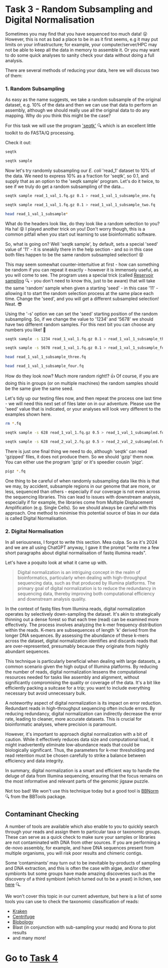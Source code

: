# Task 3 - Random Subsampling and Digital Normalisation
Sometimes you may find that you have sequenced too much data! :open_mouth: However, this is not as bad a place to be in as it first seems, e.g it may put limits on your infrastructure; for example, your computer/server/HPC may not be able to keep all the data in memory to assemble it. Or you may want to do some quick analyses to sanity check your data without doing a full analysis.

There are several methods of reducing your data, here we will discuss two of them:

### 1. Random Subsampling
As easy as the name suggests, we take a random subsample of the original dataset, e.g. 10% of the data and then we can use that data to perform an assembly, although we should really use all the original data to do any mapping. Why do you think this might be the case?

For this task we will use the program ['seqtk'](https://github.com/lh3/seqtk) :mag: which is an excellent little toolkit to do FASTA/Q processing.

Check it out:
```bash
seqtk

seqtk sample
```

Now let's try randomly subsampling our *E. coli* 'read_1' dataset to 10% of the data. We need to express 10% as a fraction for 'seqtk', so 0.1, and supply that as an option to the 'seqtk sample' program. Let's do it twice, to see if we truly do get a random subsampling of the data...
```bash
seqtk sample read_1_val_1.fq.gz 0.1 > read_1_val_1_subsample_one.fq

seqtk sample read_1_val_1.fq.gz 0.1 > read_1_val_1_subsample_two.fq

head read_1_val_1_subsample*
```

What do the headers look like, do they look like a random selection to you? Ha ha! :stuck_out_tongue_closed_eyes: I played another trick on you! Don't worry though, this is a common pitfall when you start out learning to use bioinformatic software.

So, what is going on? Well 'seqtk sample', by default, sets a special 'seed' value of '11' - it is sneakily there in the help section - and so in this case both files happen to be the same random subsampled selection! :dizzy_face:

This may seem somewhat counter-intertuitive at first - how can something be random if you can repeat it exactly - however it is immensely useful, as you will come to see. The program uses a special trick (called [Reservoir sampling](https://en.wikipedia.org/wiki/Reservoir_sampling) :mag: - you don't need to know this, just to be aware) that will take the same 'random' sample when given a starting 'seed' - in this case '11' - allowing it to start the random selection process at the same place each time. Change the 'seed', and you will get a different subsampled selection! Neat. :sunglasses:

Using the '-s' option we can set the 'seed' starting position of the random subsampling. So, if we change the value to '1234' and '5678' we should have two different random samples. For this next bit you can choose any numbers you like! :metal:
```bash
seqtk sample -s 1234 read_1_val_1.fq.gz 0.1 > read_1_val_1_subsample_three.fq

seqtk sample -s 5678 read_1_val_1.fq.gz 0.1 > read_1_val_1_subsample_four.fq

head read_1_val_1_subsample_three.fq

head read_1_val_1_subsample_four.fq
```

How do they look now? Much more random right!? :thumbsup: Of course, if you are doing this in groups (or on multiple machines) the random samples should be the same give the same seed.

Let's tidy up our testing files now, and then repeat the process one last time - we will need this next set of files later on in our adventure. Please use the 'seed' value that is indicated, or your analyses will look very different to the examples shown here.
```bash
rm *.fq

seqtk sample -s 628 read_1_val_1.fq.gz 0.5 > read_1_val_1_subsampled.fq

seqtk sample -s 628 read_2_val_2.fq.gz 0.5 > read_2_val_2_subsampled.fq
```

There is just one final thing we need to do, although 'seqtk' can read 'gzipped' files, it does not produce them. So we should 'gzip' them now. You can either use the program 'gzip' or it's speedier cousin 'pigz'.
```bash
pigz *.fq
```

One thing to be careful of when randomly subsampling data like this is that we may, by accident, subsample regions in our genome that are more, or less, sequenced than others - especially if our coverage is not even across the sequencing libraries. This can lead to issues with downstream analysis, especially if for example, the libraries come from Multiple Displacement Amplification (e.g. Single Cells). So we should always be careful with this approach. One method to minimise this potential source of bias in our data is called Digital Normalisation.

### 2. Digital Normalisation

In all seriousness, I forgot to write this section. Mea culpa. So as it's 2024 and we are all using ChatGPT anyway, I gave it the prompt "write me a few short paragraphs about digital normalisation of fastq illumina reads".

Let's have a poquito look at what it came up with.

>Digital normalization is an intriguing concept in the realm of bioinformatics, particularly when dealing with high-throughput sequencing data, such as that produced by Illumina platforms. The primary goal of digital normalization is to reduce the redundancy in sequencing data, thereby improving both computational efficiency and downstream analysis quality.

In the context of fastq files from Illumina reads, digital normalization operates by selectively down-sampling the dataset. It's akin to strategically thinning out a dense forest so that each tree (read) can be examined more effectively. The process involves analyzing the k-mer frequency distribution within the reads. K-mers are subsequences of length 'k' derived from the longer DNA sequences. By assessing the abundance of these k-mers across the dataset, digital normalization identifies and discards reads that are over-represented, presumably because they originate from highly abundant sequences.

This technique is particularly beneficial when dealing with large datasets, a common scenario given the high output of Illumina platforms. By reducing the number of reads, digital normalization lessens the computational resources needed for tasks like assembly and alignment, without significantly compromising the quality or coverage of the data. It's a bit like efficiently packing a suitcase for a trip; you want to include everything necessary but avoid unnecessary bulk.

A noteworthy aspect of digital normalization is its impact on error reduction. Redundant reads in high-throughput sequencing often include errors. By reducing redundancy, digital normalization can indirectly decrease the error rate, leading to cleaner, more accurate datasets. This is crucial for bioinformatic analyses, where precision is paramount.

However, it's important to approach digital normalization with a bit of caution. While it effectively reduces data size and computational load, it might inadvertently eliminate low-abundance reads that could be biologically significant. Thus, the parameters for k-mer thresholding and read retention must be chosen carefully to strike a balance between efficiency and data integrity.

In summary, digital normalization is a smart and efficient way to handle the deluge of data from Illumina sequencing, ensuring that the focus remains on the most informative and relevant parts of the genomic jigsaw puzzle.


Not too bad! We won't use this technique today but a good tool is [BBNorm](https://jgi.doe.gov/data-and-tools/software-tools/bbtools/bb-tools-user-guide/bbnorm-guide/) 🔍 from the BBTools package.

## Contaminant Checking
A number of tools are available which also enable to you to quickly search through your reads and assign them to particular taxa or taxonomic groups. These can serve as a quick check to make sure your samples or libraries are not contaminated with DNA from other sources. If you are performing a de-novo assembly, for example, and have DNA sequences present from multiple organisms, you will risk poor results and chimeric contigs.

Some ‘contaminants’ may turn out to be inevitable by-products of sampling and DNA extraction, and this is often the case with algae, and/or other symbionts but some groups have made amazing discoveries such as the discovery of a third symbiont (which turned out to be a yeast) in lichen, see [here](http://science.sciencemag.org/content/353/6298/488.full) :mag:.

We won't cover this topic in our current adventure, but here is a list of some tools you can use to check the taxonomic classification of reads:
 * [Kraken](https://ccb.jhu.edu/software/kraken2/)
 * [Centrifuge](https://ccb.jhu.edu/software/centrifuge/)
 * [Blobology](https://blobtoolkit.genomehubs.org/)
 * Blast (in conjunction with sub-sampling your reads) and Krona to plot results
 * and many more!

# Go to [Task 4](https://github.com/guyleonard/genomics_adventure/blob/release/chapter_2/task_4.md)
